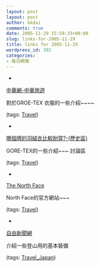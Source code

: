 ```yaml
---
layout: post
layout: post
author: kkdai
comments: true
date: 2005-11-29 15:59:33+00:00
slug: links-for-2005-11-29
title: links for 2005-11-29
wordpress_id: 301
categories:
- 每日網摘
---
```



	
  * 
		

[中華網-中華旅遊](http://big5.china.com/gate/big5/travel.china.com/zh_cn/mystery/limit/127/20001031/11236.html)


		

對於GROE-TEX 衣服的一些介紹~~~~


		

(tags: [Travel](http://del.icio.us/kkdai/Travel))


	

	
  * 
		

[哪個牌的羽絨衣比較耐穿?-(歷史區)](http://bearclub.idv.tw/history/desp.asp?sn=683395)


		

GORE-TEX的一些介紹~~~ 討論區


		

(tags: [Travel](http://del.icio.us/kkdai/Travel))


	

	
  * 
		

[The North Face](http://www.thenorthface.com/)


		

North Face的官方網站~~~


		

(tags: [Travel](http://del.icio.us/kkdai/Travel))


	

	
  * 
		

[自由新聞網](http://www.libertytimes.com.tw/2005/new/mar/15/life/fashion-3.htm)


		

介紹一些登山用的基本裝備


		

(tags: [Travel_Japan](http://del.icio.us/kkdai/Travel_Japan))


	


